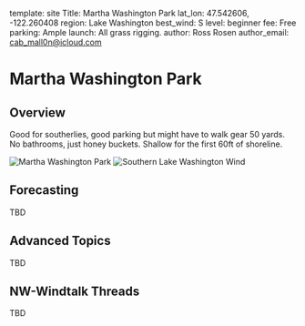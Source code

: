 template: site
Title: Martha Washington Park
lat_lon: 47.542606, -122.260408
region: Lake Washington
best_wind: S
level: beginner
fee: Free
parking: Ample
launch: All grass rigging.
author: Ross Rosen
author_email: <cab_mall0n@icloud.com>

# Martha Washington Park

## Overview

Good for southerlies, good parking but might have to walk gear 50 yards. No bathrooms, just honey buckets. Shallow for the first 60ft of shoreline.

![Martha Washington Park](/images/martha_washington.jpg)
![Southern Lake Washington Wind](/images/southern_lake_wa.jpeg)

## Forecasting

TBD

## Advanced Topics

TBD

## NW-Windtalk Threads

TBD
